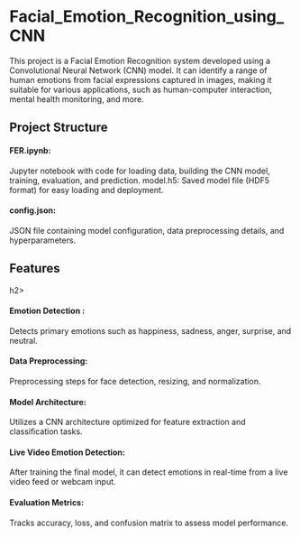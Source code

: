 # Facial_Emotion_Recognition_using_CNN
This project is a Facial Emotion Recognition system developed using a Convolutional Neural Network (CNN) model. It can identify a range of human emotions from facial expressions captured in images, making it suitable for various applications, such as human-computer interaction, mental health monitoring, and more.

<h2>Project Structure</h2>
<h4>FER.ipynb:</h4>Jupyter notebook with code for loading data, building the CNN model, training, evaluation, and prediction.
model.h5: Saved model file (HDF5 format) for easy loading and deployment.

<h4>config.json:</h4>JSON file containing model configuration, data preprocessing details, and hyperparameters.

<h2>Features</h2>h2>
<h4>Emotion Detection :</h4> Detects primary emotions such as happiness, sadness, anger, surprise, and neutral.
<h4>Data Preprocessing:</h4> Preprocessing steps for face detection, resizing, and normalization.
<h4>Model Architecture:</h4> Utilizes a CNN architecture optimized for feature extraction and classification tasks.
<h4>Live Video Emotion Detection:</h4> After training the final model, it can detect emotions in real-time from a live video feed or webcam input.
<h4>Evaluation Metrics:</h4> Tracks accuracy, loss, and confusion matrix to assess model performance.
